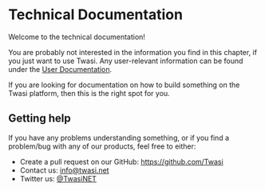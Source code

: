 # Technical Documentation
Welcome to the technical documentation!

You are probably not interested in the information you find in this chapter,
if you just want to use Twasi. Any user-relevant information can be found
under the [User Documentation](/en/user-docs).

If you are looking for documentation on how to build something on the Twasi
platform, then this is the right spot for you.

## Getting help
If you have any problems understanding something, or if you find a problem/bug
with any of our products, feel free to either:
- Create a pull request on our GitHub: https://github.com/Twasi
- Contact us: [info@twasi.net](mailto://info@twasi.net)
- Twitter us: [@TwasiNET](https://twitter.com/TwasiNET)
